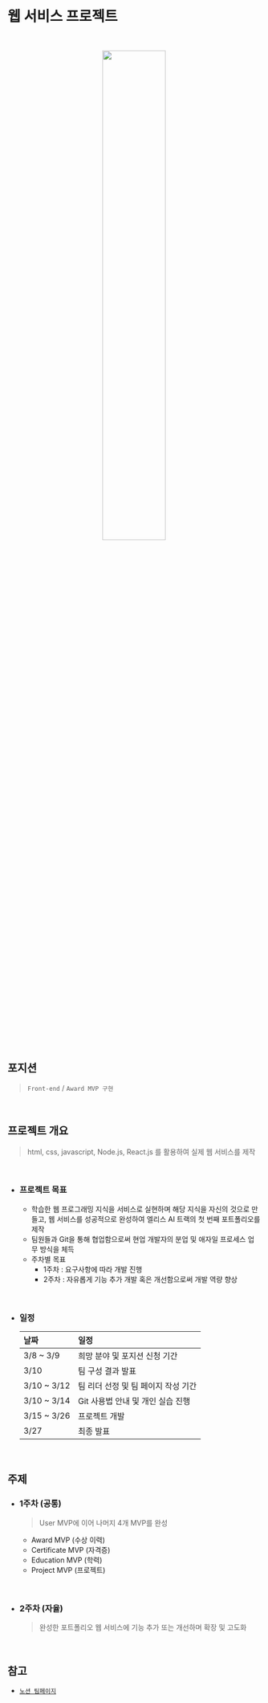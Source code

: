 # **웹 서비스 프로젝트**
<br>

<p align="center">
	<img src="https://user-images.githubusercontent.com/97582839/177148531-741ba76e-6ada-4d9c-a5f6-1a494c6e7efd.png" style="width:50%">
</p>

<br>

## **포지션**
> `Front-end` / `Award MVP 구현`

<br>

## **프로젝트 개요**
> html, css, javascript, Node.js, React.js 를 활용하여 실제 웹 서비스를 제작

<br>

- ### **프로젝트 목표**

	- 학습한 웹 프로그래밍 지식을 서비스로 실현하며 해당 지식을 자신의 것으로 만들고, 웹 서비스를 성공적으로 완성하여 엘리스 AI 트랙의 첫 번째 포트폴리오를 제작
	- 팀원들과 Git을 통해 협업함으로써 현업 개발자의 분업 및 애자일 프로세스 업무 방식을 체득
	- 주차별 목표
		- 1주차 : 요구사항에 따라 개발 진행
		- 2주차 : 자유롭게 기능 추가 개발 혹은 개선함으로써 개발 역량 향상

<br>

- ### **일정**

	| **날짜** | **일정** |
	| :--- | :--- |
	| 3/8 ~ 3/9 | 희망 분야 및 포지션 신청 기간 |
	| 3/10 | 팀 구성 결과 발표 |
	| 3/10 ~ 3/12 | 팀 리더 선정 및 팀 페이지 작성 기간 |
	| 3/10 ~ 3/14 | Git 사용법 안내 및 개인 실습 진행 |
	| 3/15 ~ 3/26 | 프로젝트 개발 |
	| 3/27 | 최종 발표 |

<br>

## **주제**

- ### **1주차 (공통)**
	> User MVP에 이어 나머지 4개 MVP를 완성

	- Award MVP (수상 이력)
	- Certificate MVP (자격증)
	- Education MVP (학력)
	- Project MVP (프로젝트)

<br>

- ### **2주차 (자율)**
	> 완성한 포트폴리오 웹 서비스에 기능 추가 또는 개선하며 확장 및 고도화

<br>

## **참고**
- [`노션 팀페이지`](https://www.notion.so/elice/23-15359fb0afee42bf9cd227b9b276eb10)
